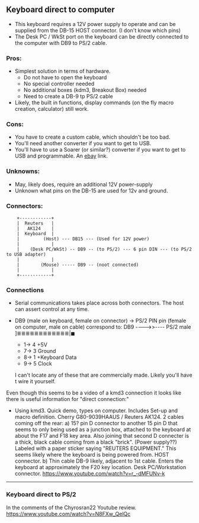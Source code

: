 ## Keyboard direct to computer

* This keyboard requires a 12V power supply to operate and can be supplied from
the DB-15 HOST connector. (I don't know which pins)
* The Desk PC / WkSt port on the keyboard can be directly connected to the computer with DB9 to PS/2 cable. 

### Pros:
* Simplest solution in terms of hardware. 
    - Do not have to open the keyboard
    - No special controller needed
    - No additional boxes (kdm3, Breakout Box) needed
    - Need to create a DB-9 tp PS/2 cable
* Likely, the built in functions, display commands (on the fly macro creation,
calculator) still work.

### Cons:

* You have to create a custom cable, which shouldn't be too bad.
* You'll need another converter if you want to get to USB. 
* You'll have to use a Soarer (or similar?) converter if you want to get to USB and programmable. 
An [ebay](http://www.ebay.com/itm/NEW-PS-2-to-USB-Soarers-Converter-Adapter-Remapping-Macros-NKRO-Support-/282575686221) link.

### Unknowns:

* May, likely does, require an additional 12V power-supply 
* Unknown what pins on the DB-15 are used for 12v and ground. 

### Connectors:

```
    +------------+ 
    |  Reuters   | 
    |   AK124    | 
    |  Keyboard  | 
    |         (Host) --- DB15 --- (Used for 12V power)
    |            | 
    |    (Desk PC/WkSt) -- DB9 -- (to PS/2) --- 6 pin DIN --- (to PS/2 to USB adapter)
    |            |
    |        (Mouse) ----- DB9 -- (noot connected)              
    |            |
    +------------+
```
### Connections

* Serial communications takes place across both connectors. The host can assert control at any time. 
* DB9 (male on keyboard, female on connector) -> PS/2 PIN pin (female on computer, male on cable) correspond to:
    DB9 ---->>---- PS/2 male
    ]≣≣≣≣≣≣≣≣≣≣≣≣|◼
    * 1-> 4     +5V
    * 7-> 3     Ground
    * 8-> 1     +Keyboard Data
    * 9-> 5     Clock
    
    I can't locate any of these that are commercially made. Likely you'll have t wire it yourself.

Even though this seems to be a video of a kmd3 connection it looks like
there is useful information for "direct connection:"

* Using kmd3. Quick demo, types on computer. Includes Set-up and macro definition. 
Cherry G80-9039HAAUS / Reuters AK124. 2 cables coming off the rear: 
    a) 15? pin D connector to another 15 pin D that seems to only being used as
    a junction box, attached to the keyboard at about the F17 and F18 key area.
    Also joining that second D connecter is a thick, black cable coming from a
    black "brick". (Power supply??) Labeled with a paper sticker saying "REUTERS
    EQUIPMENT." This seems likely where the keyboard is being powered from.
    HOST connector.
    b) Thin cable DB-9 likely, adjacent to 1st cable. Enters the keyboard at approximately
    the F20 key location. Desk PC/Workstation connector.
    https://www.youtube.com/watch?v=r_-dMFUNv-k

---
### Keyboard direct to PS/2

In the comments of the Chyrosran22 Youtube review. https://www.youtube.com/watch?v=N8FXw_QelQc

